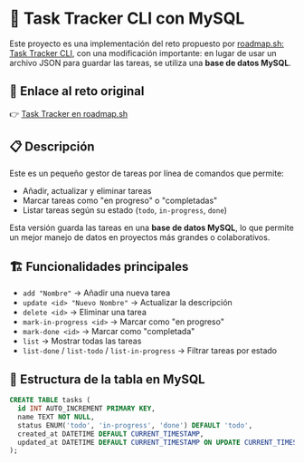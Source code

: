# 🧰 Task Tracker CLI con MySQL

Este proyecto es una implementación del reto propuesto por [roadmap.sh: Task Tracker CLI](https://roadmap.sh/projects/task-tracker), con una modificación importante: en lugar de usar un archivo JSON para guardar las tareas, se utiliza una **base de datos MySQL**.

## 🔗 Enlace al reto original

👉 [Task Tracker en roadmap.sh](https://roadmap.sh/projects/task-tracker)

## 📋 Descripción

Este es un pequeño gestor de tareas por línea de comandos que permite:

- Añadir, actualizar y eliminar tareas
- Marcar tareas como "en progreso" o "completadas"
- Listar tareas según su estado (`todo`, `in-progress`, `done`)

Esta versión guarda las tareas en una **base de datos MySQL**, lo que permite un mejor manejo de datos en proyectos más grandes o colaborativos.

## 🏗️ Funcionalidades principales

- `add "Nombre"` → Añadir una nueva tarea
- `update <id> "Nuevo Nombre"` → Actualizar la descripción
- `delete <id>` → Eliminar una tarea
- `mark-in-progress <id>` → Marcar como "en progreso"
- `mark-done <id>` → Marcar como "completada"
- `list` → Mostrar todas las tareas
- `list-done` / `list-todo` / `list-in-progress` → Filtrar tareas por estado

## 🧱 Estructura de la tabla en MySQL

```sql
CREATE TABLE tasks (
  id INT AUTO_INCREMENT PRIMARY KEY,
  name TEXT NOT NULL,
  status ENUM('todo', 'in-progress', 'done') DEFAULT 'todo',
  created_at DATETIME DEFAULT CURRENT_TIMESTAMP,
  updated_at DATETIME DEFAULT CURRENT_TIMESTAMP ON UPDATE CURRENT_TIMESTAMP
);
